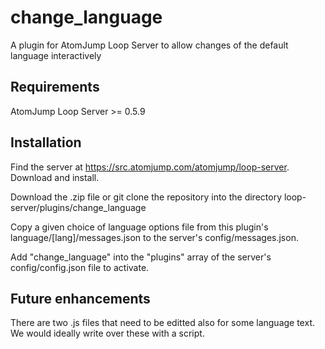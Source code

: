 # change_language
A plugin for AtomJump Loop Server to allow changes of the default language interactively

## Requirements

AtomJump Loop Server >= 0.5.9


## Installation

Find the server at https://src.atomjump.com/atomjump/loop-server. Download and install.

Download the .zip file or git clone the repository into the directory loop-server/plugins/change_language

Copy a given choice of language options file from this plugin's language/[lang]/messages.json to the server's config/messages.json.

Add "change_language" into the "plugins" array of the server's config/config.json file to activate.


## Future enhancements

There are two .js files that need to be editted also for some language text. We would ideally write over these with a script.



